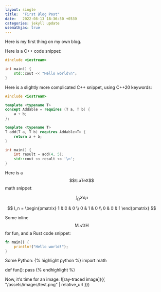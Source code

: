 ```yaml
---
layout: single 
title:  "First Blog Post"
date:   2022-08-13 18:36:50 +0530
categories: jekyll update
usemathjax: true
---
```


Here is my first thing on my own blog.


Here is a C++ code snippet:
```cpp
#include <iostream>

int main() {
	std::cout << "Hello world\n";
}
```

Here is a slightly more complicated C++ snippet, using C++20 keywords:
```cpp
#include <iostream>

template <typename T>
concept Addable = requires (T a, T b) {
	a + b;
};

template <typename T>
T add(T a, T b) requires Addable<T> {
	return a + b;
}

int main() {
	int result = add(4, 5);
	std::cout << result << '\n';
}
```

Here is a $$\LaTeX$$ math snippet:

$$
\int_\Omega X\mathrm{d}\mu
$$

$$
I_n = \begin{pmatrix} 1 & 0 & 0 \\ 0 & 1 & 0 \\ 0 & 0 & 1 \end{pmatrix}
$$

Some inline $$\mathrm{M}\mathcal{A}\mathfrak{T}\mathsf{H}$$ for fun, and a Rust code snippet:
```rust
fn main() {
	println!("Hello world!");
}
```

Some Python:
{% highlight python %}
import math

def fun():
	pass
{% endhighlight %}

Now, it's time for an image:
![ray-traced image]({{ "/assets/images/test.png" | relative_url }})

